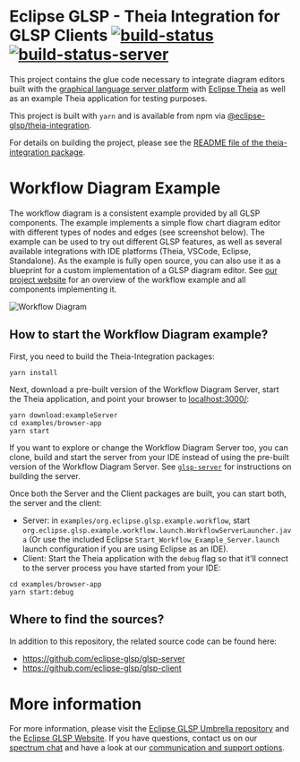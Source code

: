 # Eclipse GLSP - Theia Integration for GLSP Clients [![build-status](https://img.shields.io/jenkins/build?jobUrl=https%3A%2F%2Fci.eclipse.org%2Fglsp%2Fjob%2Feclipse-glsp%2Fjob%2Fglsp-theia-integration%2Fjob%2Fmaster%2F)](https://ci.eclipse.org/glsp/job/eclipse-glsp/job/glsp-theia-integration/) [![build-status-server](https://img.shields.io/jenkins/build?jobUrl=https://ci.eclipse.org/glsp/job/deploy-npm-glsp-theia-integration/&label=publish)](https://ci.eclipse.org/glsp/job/deploy-npm-glsp-theia-integration/)

This project contains the glue code necessary to integrate diagram editors built with the [graphical language server platform](https://github.com/eclipse-glsp/glsp) with [Eclipse Theia](https://github.com/theia-ide/theia) as well as an example Theia application for testing purposes.

This project is built with `yarn` and is available from npm via [@eclipse-glsp/theia-integration](https://www.npmjs.com/package/@eclipse-glsp/theia-integration).

For details on building the project, please see the [README file of the theia-integration package](/packages/theia-integration/README.md).

# Workflow Diagram Example
The workflow diagram is a consistent example provided by all GLSP components. The example implements a simple flow chart diagram editor with different types of nodes and edges (see screenshot below). The example can be used to try out different GLSP features, as well as several available integrations with IDE platforms (Theia, VSCode, Eclipse, Standalone).
As the example is fully open source, you can also use it as a blueprint for a custom implementation of a GLSP diagram editor.
See [our project website](https://www.eclipse.org/glsp/documentation/#workflowoverview) for an overview of the workflow example and all components implementing it.

![Workflow Diagram](https://www.eclipse.org/glsp/images/diagramanimated.gif)

## How to start the Workflow Diagram example?
First, you need to build the Theia-Integration packages:

```
yarn install
```

Next, download a pre-built version of the Workflow Diagram Server, start the Theia application, and point your browser to [localhost:3000/](http://localhost:3000):

```
yarn download:exampleServer
cd examples/browser-app
yarn start
```

If you want to explore or change the Workflow Diagram Server too, you can clone, build and start the server from your IDE instead of using the pre-built version of the Workflow Diagram Server. See [`glsp-server`](https://github.com/eclipse-glsp/glsp-server#building) for instructions on building the server.

Once both the Server and the Client packages are built, you can start both, the server and the client:

- Server: in `examples/org.eclipse.glsp.example.workflow`, start `org.eclipse.glsp.example.workflow.launch.WorkflowServerLauncher.java` (Or use the included Eclipse `Start_Workflow_Example_Server.launch` launch configuration if you are using Eclipse as an IDE).
- Client: Start the Theia application with the `debug` flag so that it'll connect to the server process you have started from your IDE:

```
cd examples/browser-app
yarn start:debug
```

## Where to find the sources?
In addition to this repository, the related source code can be found here:
- https://github.com/eclipse-glsp/glsp-server
- https://github.com/eclipse-glsp/glsp-client

# More information
For more information, please visit the [Eclipse GLSP Umbrella repository](https://github.com/eclipse-glsp/glsp) and the [Eclipse GLSP Website](https://www.eclipse.org/glsp/). If you have questions, contact us on our [spectrum chat](https://spectrum.chat/glsp/) and have a look at our [communication and support options](https://www.eclipse.org/glsp/contact/).

